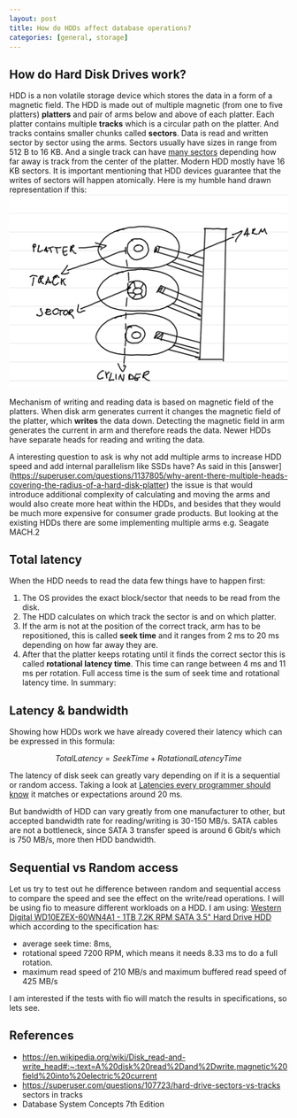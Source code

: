 ```yaml
---
layout: post
title: How do HDDs affect database operations?
categories: [general, storage]
---
```


## How do Hard Disk Drives work?

HDD is a non volatile storage device which stores the data in a form of a magnetic
field. The HDD is made out of multiple magnetic (from one to five platters) **platters** and pair of arms below and above of each platter.
Each platter contains multiple **tracks** which is a circular path on the platter.
And tracks contains smaller chunks called **sectors**. Data is read and written
sector by sector using the arms. Sectors usually have sizes in range from 512 B
to 16 KB. And a single track can have [many sectors](https://superuser.com/questions/107723/hard-drive-sectors-vs-tracks)
depending how far away is track from the center of the platter. Modern HDD mostly
have 16 KB sectors. It is important mentioning that HDD devices guarantee that
the writes of sectors will happen atomically. Here is my humble hand drawn
representation if this:
![HDD internal hand drawn representation](/assets/image/hdd-internal.png)

Mechanism of writing and reading data is based on magnetic field of the platters. When disk arm generates current it changes the magnetic field of the platter,
which **writes** the data down. Detecting the magnetic field in arm generates the
current in arm and therefore reads the data. Newer HDDs have separate heads for
reading and writing the data.

A interesting question to ask is why not add multiple arms to increase HDD speed
and add internal parallelism like SSDs have? As said in this [answer]
(https://superuser.com/questions/1137805/why-arent-there-multiple-heads-covering-the-radius-of-a-hard-disk-platter)
the issue is that would introduce additional complexity of calculating and moving
the arms and would also create more heat within the HDDs, and besides that they
would be much more expensive for consumer grade products. But looking at the
existing HDDs there are some implementing multiple arms e.g. Seagate MACH.2

## Total latency

When the HDD needs to read the data few things have to happen first:
1. The OS provides the exact block/sector that needs to be read from the disk.
2. The HDD calculates on which track the sector is and on which platter.
3. If the arm is not at the position of the correct track, arm has to be repositioned,
this is called **seek time** and it ranges from 2 ms to 20 ms depending on how far
away they are.
4. After that the platter keeps rotating until it finds the correct sector this
is called **rotational latency time**. This time can range between 4 ms and 11 ms
per rotation.
Full access time is the sum of seek time and rotational latency time. In summary:

## Latency & bandwidth

Showing how HDDs work we have already covered their latency which can be expressed
in this formula:
```math
TotalLatency = SeekTime + RotationalLatencyTime
```
The latency of disk seek can greatly vary depending on if it is a sequential or
random access. Taking a look at [Latencies every programmer should know](https://gist.github.com/jboner/2841832) it matches or expectations around 20 ms.

But bandwidth of HDD can vary greatly from one manufacturer to other, but accepted
bandwidth rate for reading/writing is 30-150 MB/s. SATA cables are not a bottleneck, since SATA 3 transfer speed is around 6 Gbit/s which is 750 MB/s, more then HDD
bandwidth.

## Sequential vs Random access

Let us try to test out he difference between random and sequential access to
compare the speed and see the effect on the write/read operations. I will be using
fio to measure different workloads on a HDD. I am using: [Western Digital
WD10EZEX-60WN4A1 - 1TB 7.2K RPM SATA 3.5" Hard Drive HDD](https://smarthdd.com/database/WDC-WD10EZEX-60WN4A1/03.01A03/) which according to the
specification has:
- average seek time: 8ms,
- rotational speed 7200 RPM, which means it needs 8.33 ms to do a full rotation.
- maximum read speed of 210 MB/s and maximum buffered read speed of 425 MB/s

I am interested if the tests with fio will match the results in specifications, so
lets see.

## References
- https://en.wikipedia.org/wiki/Disk_read-and-write_head#:~:text=A%20disk%20read%2Dand%2Dwrite,magnetic%20field%20into%20electric%20current
- https://superuser.com/questions/107723/hard-drive-sectors-vs-tracks sectors in tracks
- Database System Concepts 7th Edition